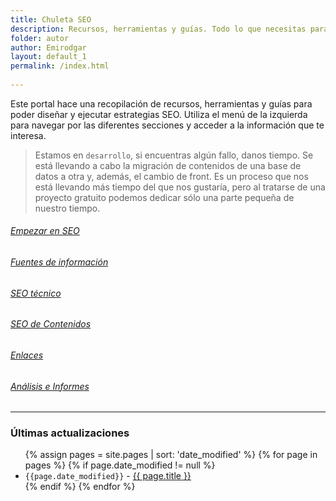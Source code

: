 ```yaml
---
title: Chuleta SEO
description: Recursos, herramientas y guías. Todo lo que necesitas para tus estrategias SEO.
folder: autor
author: Emirodgar
layout: default_1
permalink: /index.html
  
---
```


Este portal hace una recopilación de recursos, herramientas y guías para poder diseñar y ejecutar estrategias SEO. Utiliza el menú de la izquierda para navegar por las diferentes secciones y acceder a la información que te interesa.

> Estamos en `desarrollo`, si encuentras algún fallo, danos tiempo.
Se está llevando a cabo la migración de contenidos de una base de datos a otra y, además, el cambio de front. Es un proceso que nos está llevando más tiempo del que nos gustaría, pero al tratarse de una proyecto gratuito podemos dedicar sólo una parte pequeña de nuestro tiempo.


<div class="row">
	<div class="col-4 my-3 text-center">
		<a href="https://chuletaseo.com/fuentes-informacion">
		<h6 class="pt-2 a-home">Empezar en SEO</h6>
		</a>
	</div>
	<div class="col-4 my-3 text-center">
		<a class="a-home" href="https://chuletaseo.com/fuentes-informacion">
		<h6 class="pt-2 a-home">Fuentes de información</h6>
		</a>
	</div>
	<div class="col-4 my-3 text-center">
		<a   href="https://chuletaseo.com/indexacion">
		<h6 class="pt-2  a-home">SEO técnico</h6>
		</a>
	</div>
	<div class="col-4 my-3 text-center">
		<a  href="https://chuletaseo.com/contenidos">
		<h6 class="pt-2  a-home">SEO de Contenidos</h6>
		</a>
	</div>
	<div class="col-4 my-3 text-center">
		<a  href="https://chuletaseo.com/enlazado">
		<h6 class="pt-2  a-home">Enlaces</h6>
		</a>
	</div>
	<div class="col-4 my-3 text-center">
		<a  href="https://chuletaseo.com/informes-seo">
		<h6 class="pt-2  a-home">Análisis e Informes</h6>
		</a>
	</div>
		  
</div>

<hr class="divider">

### Últimas actualizaciones

<ul>
{% assign pages = site.pages | sort: 'date_modified' %}
{% for page in pages %}
{% if page.date_modified != null  %}
	  <li> <code>{{page.date_modified}}</code> - <a href="{{ page.url }}">{{ page.title }}</a></li>
{% endif %}
{% endfor %}
</ul>

<!--
## Últimas páginas creadas

<ul>
{% assign pages = site.pages | sort: 'date' %}
{% for page in pages limit:10 %}
{% if page.date != null  %}
	  <li> <code>{{page.date}}</code> - <a href="{{ page.url }}">{{ page.title }}</a></li>
{% endif %}
{% endfor %}
</ul>


## Últimas modificaciones

<ul>
{% assign pages = site.pages | sort: 'date_modified' %}
{% for page in pages limit:10 %}
{% if page.date_modified != null  %}
	  <li> <code>{{page.date_modified}}</code> - <a href="{{ page.url }}">{{ page.title }}</a></li>
{% endif %}
{% endfor %}
</ul>

<ul>
{% assign pages = site.pages | sort: 'date_modified' %}
{% for page in pages %}
{% if page.date_modified != null  %}
	  <li> <code>{{page.date_modified}}</code> - <a href="{{ page.url }}">{{ page.title }}</a></li>
{% endif %}
{% endfor %}
</ul>

-->
